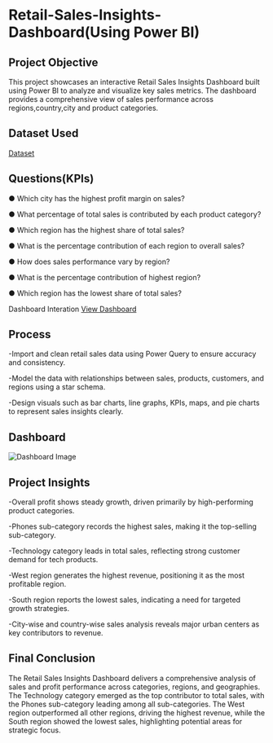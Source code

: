 # Retail-Sales-Insights-Dashboard(Using Power BI)

## Project Objective
This project showcases an interactive Retail Sales Insights Dashboard built using Power BI to analyze and visualize key sales metrics. The dashboard provides a comprehensive view of sales performance across regions,country,city and product categories.

## Dataset Used
<a href="https://github.com/NagaThanu18/Retail-Sales-Insights-Dashboard/blob/main/Data%20Analysis.xlsx">Dataset</a>

## Questions(KPIs)

● Which city has the highest profit margin on sales?

● What percentage of total sales is contributed by each product category?

● Which region has the highest share of total sales?

● What is the percentage contribution of each region to overall sales?

● How does sales performance vary by region?

● What is the percentage contribution of highest region?

● Which region has the lowest share of total sales?

Dashboard Interation <a href="https://github.com/NagaThanu18/Retail-Sales-Insights-Dashboard/blob/main/Dashboard%20Image%20.jpg">View Dashboard</a>

## Process

-Import and clean retail sales data using Power Query to ensure accuracy and consistency.

-Model the data with relationships between sales, products, customers, and regions using a star schema.

-Design visuals such as bar charts, line graphs, KPIs, maps, and pie charts to represent sales insights clearly.

## Dashboard

![Dashboard Image ](https://github.com/user-attachments/assets/7a07bc49-45cb-4fd3-9997-09ba47c1d1b1)

## Project Insights

-Overall profit shows steady growth, driven primarily by high-performing product categories.

-Phones sub-category records the highest sales, making it the top-selling sub-category.

-Technology category leads in total sales, reflecting strong customer demand for tech products.

-West region generates the highest revenue, positioning it as the most profitable region.

-South region reports the lowest sales, indicating a need for targeted growth strategies.

-City-wise and country-wise sales analysis reveals major urban centers as key contributors to revenue.

## Final Conclusion

The Retail Sales Insights Dashboard delivers a comprehensive analysis of sales and profit performance across categories, regions, and geographies. The Technology category emerged as the top contributor to total sales, with the Phones sub-category leading among all sub-categories. The West region outperformed all other regions, driving the highest revenue, while the South region showed the lowest sales, highlighting potential areas for strategic focus.


